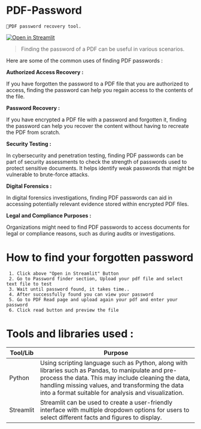 # PDF-Password

 ```
📑PDF password recovery tool.
```


[![Open in Streamlit](https://static.streamlit.io/badges/streamlit_badge_black_white.svg)](https://find-pdf-password-vengatesan3rd-project.streamlit.app/)

> Finding the password of a PDF can be useful in various scenarios.

Here are some of the common uses of finding PDF passwords :


**Authorized Access Recovery :**

If you have forgotten the password to a PDF file that you are authorized to access, finding the password can help you regain access to the contents of the file.


**Password Recovery :**

If you have encrypted a PDF file with a password and forgotten it, finding the password can help you recover the content without having to recreate the PDF from scratch.


**Security Testing :**

In cybersecurity and penetration testing, finding PDF passwords can be part of security assessments to check the strength of passwords used to protect sensitive documents. It helps identify weak passwords that might be vulnerable to brute-force attacks.


**Digital Forensics :**

In digital forensics investigations, finding PDF passwords can aid in accessing potentially relevant evidence stored within encrypted PDF files.


**Legal and Compliance Purposes :**

Organizations might need to find PDF passwords to access documents for legal or compliance reasons, such as during audits or investigations.

# How to find your forgotten password

     1. Click above "Open in Streamlit" Button
     2. Go to Password finder section, Upload your pdf file and select text file to test
     3. Wait until password found, it takes time..
     4. After successfully found you can view your password
     5. Go to PDF Read page and upload again your pdf and enter your password
     6. Click read button and preview the file

# Tools and libraries used :

| Tool/Lib | Purpose |
| --- | --- |
| Python | Using scripting language such as Python, along with libraries such as Pandas, to manipulate and pre-process the data. This may include cleaning the data, handling missing values, and transforming the data into a format suitable for analysis and visualization. |
| Streamlit | Streamlit can be used to create a user-friendly interface with multiple dropdown options for users to select different facts and figures to display. |

